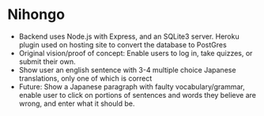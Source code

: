 # Nihongo

* Backend uses Node.js with Express, and an SQLite3 server.  Heroku plugin used on hosting site to convert the database to PostGres
* Original vision/proof of concept: Enable users to log in, take quizzes, or submit their own.  
* Show user an english sentence with 3-4 multiple choice Japanese translations, only one of which is correct
* Future: Show a Japanese paragraph with faulty vocabulary/grammar, enable user to click on portions of sentences and words they believe are wrong, and enter what it should be.
